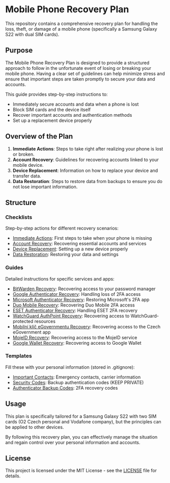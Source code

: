 # Mobile Phone Recovery Plan

This repository contains a comprehensive recovery plan for handling the loss, theft, or damage of a mobile phone (specifically a Samsung Galaxy S22 with dual SIM cards).

## Purpose

The Mobile Phone Recovery Plan is designed to provide a structured approach to follow in the unfortunate event of losing or breaking your mobile phone. Having a clear set of guidelines can help minimize stress and ensure that important steps are taken promptly to secure your data and accounts.

This guide provides step-by-step instructions to:
- Immediately secure accounts and data when a phone is lost
- Block SIM cards and the device itself
- Recover important accounts and authentication methods
- Set up a replacement device properly

## Overview of the Plan

1. **Immediate Actions**: Steps to take right after realizing your phone is lost or broken.
2. **Account Recovery**: Guidelines for recovering accounts linked to your mobile device.
3. **Device Replacement**: Information on how to replace your device and transfer data.
4. **Data Restoration**: Steps to restore data from backups to ensure you do not lose important information.

## Structure

### Checklists
Step-by-step actions for different recovery scenarios:
- [Immediate Actions](checklists/immediate-actions.md): First steps to take when your phone is missing
- [Account Recovery](checklists/account-recovery.md): Recovering essential accounts and services
- [Device Replacement](checklists/device-replacement.md): Setting up a new device properly
- [Data Restoration](checklists/data-restoration.md): Restoring your data and settings

### Guides
Detailed instructions for specific services and apps:
- [BitWarden Recovery](guides/bitwarden-recovery.md): Recovering access to your password manager
- [Google Authenticator Recovery](guides/google-authenticator-recovery.md): Handling loss of 2FA access
- [Microsoft Authenticator Recovery](guides/microsoft-authenticator-recovery.md): Restoring Microsoft's 2FA app
- [Duo Mobile Recovery](guides/duo-mobile-recovery.md): Recovering Duo Mobile 2FA access
- [ESET Authenticator Recovery](guides/eset-authenticator-recovery.md): Handling ESET 2FA recovery
- [WatchGuard AuthPoint Recovery](guides/watchguard-authpoint-recovery.md): Recovering access to WatchGuard-protected resources
- [Mobilní klíč eGovernmentu Recovery](guides/mobilni-klic-egovernmentu-recovery.md): Recovering access to the Czech eGovernment app
- [MojeID Recovery](guides/mojeid-recovery.md): Recovering access to the MojeID service
- [Google Wallet Recovery](guides/google-wallet-recovery.md): Recovering access to Google Wallet

### Templates
Fill these with your personal information (stored in .gitignore):
- [Important Contacts](templates/important-contacts.md.template): Emergency contacts, carrier information
- [Security Codes](templates/security-codes.md.template): Backup authentication codes (KEEP PRIVATE)
- [Authenticator Backup Codes](templates/authenticator-backup-codes.md.template): 2FA recovery codes

## Usage

This plan is specifically tailored for a Samsung Galaxy S22 with two SIM cards (O2 Czech personal and Vodafone company), but the principles can be applied to other devices.

By following this recovery plan, you can effectively manage the situation and regain control over your personal information and accounts.

## License

This project is licensed under the MIT License - see the [LICENSE](LICENSE) file for details.